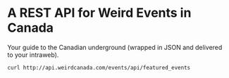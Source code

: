 # A REST API for Weird Events in Canada

Your guide to the Canadian underground (wrapped in JSON and delivered to your intraweb).

`curl http://api.weirdcanada.com/events/api/featured_events`

